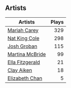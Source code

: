 ## Artists
Artists | Plays 
----- | -----: 
[Mariah Carey](/artists/mariah-carey-31885) | 329
[Nat King Cole](/artists/nat-king-cole-3428) | 298
[Josh Groban](/artists/josh-groban-58260) | 115
[Martina McBride](/artists/martina-mcbride-35319) | 99
[Ella Fitzgerald](/artists/ella-fitzgerald-925) | 21
[Clay Aiken](/artists/clay-aiken-116167) | 18
[Elizabeth Chan](/artists/elizabeth-chan-793805) | 5

